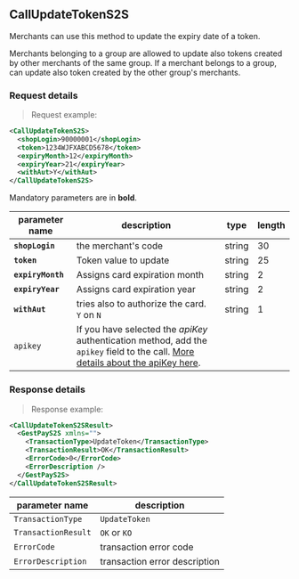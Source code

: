 ## CallUpdateTokenS2S 

Merchants can use this method to update the expiry date of a token.

Merchants belonging to a group are allowed to update also tokens created by other merchants of the same group. If a merchant belongs to a group, can update also token created by the other group's merchants.


### Request details 

> Request example: 

```xml
<CallUpdateTokenS2S>
  <shopLogin>90000001</shopLogin>
  <token>1234WJFXABCD5678</token>
  <expiryMonth>12</expiryMonth>
  <expiryYear>21</expiryYear>
  <withAut>Y</withAut>
</CallUpdateTokenS2S>
```

Mandatory parameters are in **bold**. 

| parameter name | description | type | length | 
| -------------- | ----------- | -----|--------| 
| **`shopLogin`** | the merchant's code | string | 30 |  
| **`token`** | Token value to update | string | 25 
| **`expiryMonth`** | Assigns card expiration month | string | 2
| **`expiryYear`** | Assigns card expiration year | string | 2 
| **`withAut`** | tries also to authorize the card. <br> `Y` on `N` | string | 1
| `apikey` | If you have selected the _apiKey_ authentication method, add the `apikey` field to the call. [More details about the apiKey here](#authorizing-calls-against-gestpay). |  |  | 

### Response details 

> Response example: 

```xml
<CallUpdateTokenS2SResult>
  <GestPayS2S xmlns="">
    <TransactionType>UpdateToken</TransactionType>
    <TransactionResult>OK</TransactionResult>
    <ErrorCode>0</ErrorCode>
    <ErrorDescription />
  </GestPayS2S>
</CallUpdateTokenS2SResult>
```

| parameter name | description |  
| -------------- | ----------- |  
| `TransactionType` | `UpdateToken`
| `TransactionResult` | `OK` or `KO`
| `ErrorCode` | transaction error code | 
| `ErrorDescription` | transaction error description